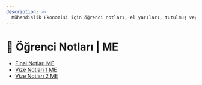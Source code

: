 ```yaml
---
description: >-
  Mühendislik Ekonomisi için öğrenci notları, el yazıları, tutulmuş veya alınmış notlar
---
```


# 📕 Öğrenci Notları \| ME

<!--YPackage.YGitbookIntegration-tarafından-otomatik-oluşturulmuştur-->

- [Final Notları ME](Final%20Notlar%C4%B1%20ME.pdf)
- [Vize Notları 1 ME](Vize%20Notlar%C4%B1%201%20ME.pdf)
- [Vize Notları 2 ME](Vize%20Notlar%C4%B1%202%20ME.pdf)

<!--YPackage.YGitbookIntegration-tarafından-otomatik-oluşturulmuştur-->
